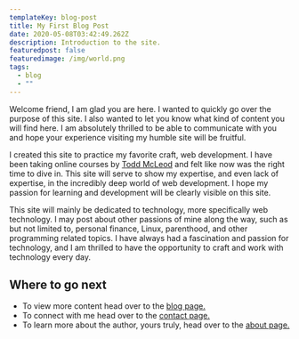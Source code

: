```yaml
---
templateKey: blog-post
title: My First Blog Post
date: 2020-05-08T03:42:49.262Z
description: Introduction to the site.
featuredpost: false
featuredimage: /img/world.png
tags:
  - blog
  - ""
---
```

Welcome friend, I am glad you are here. I wanted to quickly go over the purpose of this site. I also wanted to let you know what kind of content you will find here. I am absolutely thrilled to be able to communicate with you and hope your experience visiting my humble site will be fruitful.

I created this site to practice my favorite craft, web development. I have been taking online courses by [Todd McLeod](https://www.udemy.com/user/toddmcleod/%22) and felt like now was the right time to dive in. This site will serve to show my expertise, and even lack of expertise, in the incredibly deep world of web development. I hope my passion for learning and development will be clearly visible on this site.

This site will mainly be dedicated to technology, more specifically web technology. I may post about other passions of mine along the way, such as but not limited to, personal finance, Linux, parenthood, and other programming related topics. I have always had a fascination and passion for technology, and I am thrilled to have the opportunity to craft and work with technology every day.

## Where to go next

* To view more content head over to the [blog page.](/blog)
* To connect with me head over to the [contact page.](/contact)
* To learn more about the author, yours truly, head over to the [about page.](/about)